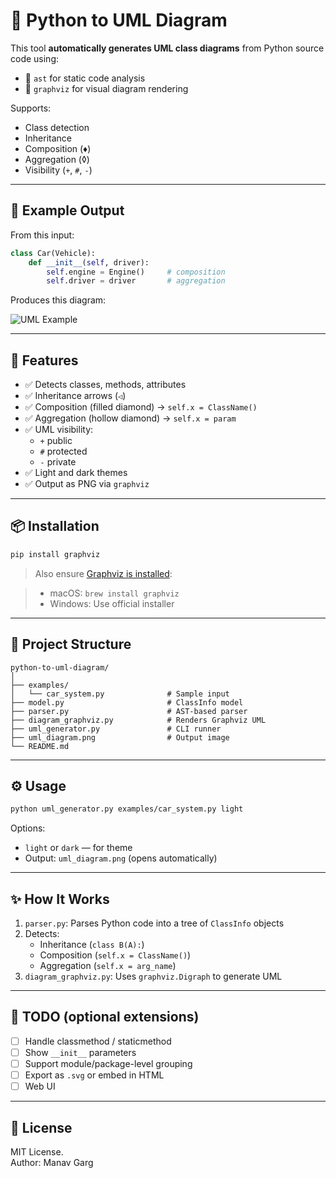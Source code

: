 # 🧩 Python to UML Diagram 

This tool **automatically generates UML class diagrams** from Python source code using:

- 🧠 `ast` for static code analysis
- 🎨 `graphviz` for visual diagram rendering

Supports:
- Class detection
- Inheritance
- Composition (♦)
- Aggregation (◊)
- Visibility (`+`, `#`, `-`)

---

## 📸 Example Output

From this input:

```python
class Car(Vehicle):
    def __init__(self, driver):
        self.engine = Engine()     # composition
        self.driver = driver       # aggregation
```

Produces this diagram:

![UML Example](uml_diagram.png)

---

## 🚀 Features

- ✅ Detects classes, methods, attributes
- ✅ Inheritance arrows (`◁`)
- ✅ Composition (filled diamond) → `self.x = ClassName()`
- ✅ Aggregation (hollow diamond) → `self.x = param`
- ✅ UML visibility:
  - `+` public
  - `#` protected
  - `-` private
- ✅ Light and dark themes
- ✅ Output as PNG via `graphviz`

---

## 📦 Installation

```bash
pip install graphviz
```

> Also ensure [Graphviz is installed](https://graphviz.org/download/):

> - macOS: `brew install graphviz`
> - Windows: Use official installer

---

## 📁 Project Structure

```
python-to-uml-diagram/
│
├── examples/
│   └── car_system.py              # Sample input
├── model.py                       # ClassInfo model
├── parser.py                      # AST-based parser
├── diagram_graphviz.py            # Renders Graphviz UML
├── uml_generator.py               # CLI runner
├── uml_diagram.png                # Output image
└── README.md
```

---

## ⚙️ Usage

```bash
python uml_generator.py examples/car_system.py light
```

Options:
- `light` or `dark` — for theme
- Output: `uml_diagram.png` (opens automatically)

---

## ✨ How It Works

1. `parser.py`: Parses Python code into a tree of `ClassInfo` objects
2. Detects:
   - Inheritance (`class B(A):`)
   - Composition (`self.x = ClassName()`)
   - Aggregation (`self.x = arg_name`)
3. `diagram_graphviz.py`: Uses `graphviz.Digraph` to generate UML

---

## 🔧 TODO (optional extensions)

- [ ] Handle classmethod / staticmethod
- [ ] Show `__init__` parameters
- [ ] Support module/package-level grouping
- [ ] Export as `.svg` or embed in HTML
- [ ] Web UI

---

## 📝 License

MIT License.  
Author: Manav Garg


